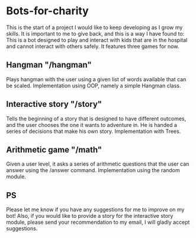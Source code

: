 # Bots-for-charity
This is the start of a project I would like to keep developing as I grow my skills. It is important to me to give back, and this is a way I have found to:
This is a bot designed to play and interact with kids that are in the hospital and cannot interact with others safely.
It features three games for now.

## Hangman "/hangman"
Plays hangman with the user using a given list of words available that can be scaled. Implementation using OOP, namely a simple Hangman class.

## Interactive story "/story"
Tells the beginning of a story that is designed to have different outcomes, and the user chooses the one it wants to adventure in. He is handed a series of decisions that make his own story. Implementation with Trees.

## Arithmetic game "/math"
Given a user level, it asks a series of arithmetic questions that the user can answer using the /answer command. Implementation using the random module.

## PS
Please let me know if you have any suggestions for me to improve on my bot! Also, if you would like to provide a story for the interactive story module, please send your recommendation to my email, I will gladly accept suggestions.

